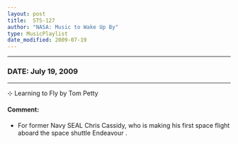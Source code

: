```yaml
---
layout: post
title:  STS-127
author: "NASA: Music to Wake Up By"
type: MusicPlaylist
date_modified: 2009-07-19
---
```


----
### DATE: July 19, 2009
----
⊹ Learning to Fly by Tom Petty

#### Comment:
* For former Navy SEAL Chris Cassidy, who is making his first space flight aboard the space shuttle Endeavour .
